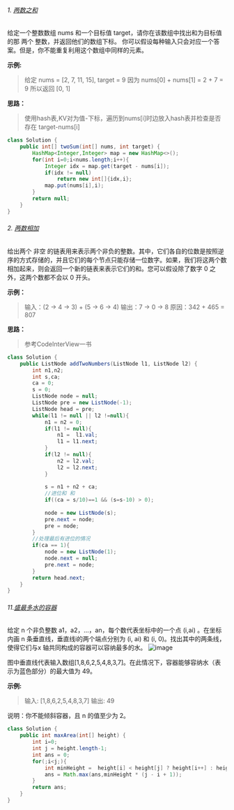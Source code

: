 ###### 1. [两数之和](https://leetcode-cn.com/problems/two-sum/)

给定一个整数数组 nums 和一个目标值 target，请你在该数组中找出和为目标值的那 两个 整数，并返回他们的数组下标。
你可以假设每种输入只会对应一个答案。但是，你不能重复利用这个数组中同样的元素。

**示例:**
>给定 nums = [2, 7, 11, 15], target = 9
>因为 nums[0] + nums[1] = 2 + 7 = 9
>所以返回 [0, 1]

**思路：**
>使用hash表,KV对为值-下标，遍历到nums[i]时边放入hash表并检查是否存在
>target-nums[i]

```java
class Solution {
    public int[] twoSum(int[] nums, int target) {
        HashMap<Integer,Integer> map = new HashMap<>();
        for(int i=0;i<nums.length;i++){
            Integer idx = map.get(target - nums[i]);
            if(idx != null)
                return new int[]{idx,i};
            map.put(nums[i],i);
        }
        return null;
    }
}
```


###### 2. [两数相加](https://leetcode-cn.com/problems/add-two-numbers/comments/)

给出两个 非空 的链表用来表示两个非负的整数。其中，它们各自的位数是按照逆序的方式存储的，并且它们的每个节点只能存储一位数字。如果，我们将这两个数相加起来，则会返回一个新的链表来表示它们的和。您可以假设除了数字 0 之外，这两个数都不会以 0 开头。

**示例：**
>输入：(2 -> 4 -> 3) + (5 -> 6 -> 4)
>输出：7 -> 0 -> 8
>原因：342 + 465 = 807

**思路：**
>参考CodeInterView一书

```java
class Solution {
    public ListNode addTwoNumbers(ListNode l1, ListNode l2) {
        int n1,n2;
        int s,ca;
        ca = 0;
        s = 0;
        ListNode node = null;
        ListNode pre = new ListNode(-1);
        ListNode head = pre;
        while(l1 != null || l2 !=null){
            n1 = n2 = 0;
            if(l1 != null){
                n1 =  l1.val;
                l1 = l1.next;
            }
            if(l2 != null){
                n2 = l2.val;
                l2 = l2.next;
            }
            
            s = n1 + n2 + ca;
            //进位和 和
            if((ca = s/10)==1 && (s=s-10) > 0);
                      
            node = new ListNode(s);
            pre.next = node;
            pre = node;
        }
        //处理最后有进位的情况
        if(ca == 1){
            node = new ListNode(1);
            node.next = null;
            pre.next = node;
        }
        return head.next;
    }
}
```
###### 11.[盛最多水的容器](https://leetcode-cn.com/problems/container-with-most-water/)

给定 n 个非负整数 a1，a2，...，an，每个数代表坐标中的一个点 (i,ai) 。在坐标内画 n 条垂直线，垂直线i的两个端点分别为 (i, ai) 和 (i, 0)。找出其中的两条线，使得它们与x 轴共同构成的容器可以容纳最多的水。
![image](https://aliyun-lc-upload.oss-cn-hangzhou.aliyuncs.com/aliyun-lc-upload/uploads/2018/07/25/question_11.jpg)

图中垂直线代表输入数组[1,8,6,2,5,4,8,3,7]。在此情况下，容器能够容纳水（表示为蓝色部分）的最大值为 49。

**示例:**

>输入: [1,8,6,2,5,4,8,3,7]
>输出: 49

说明：你不能倾斜容器，且 n 的值至少为 2。
```java
class Solution {
    public int maxArea(int[] height) {
        int i=0;
        int j = height.length-1;
        int ans = 0;
        for(;i<j;){
            int minHeight =  height[i] < height[j] ? height[i++] : height[j--];
            ans = Math.max(ans,minHeight * (j - i + 1));
        }
        return ans;
    }
}
```
